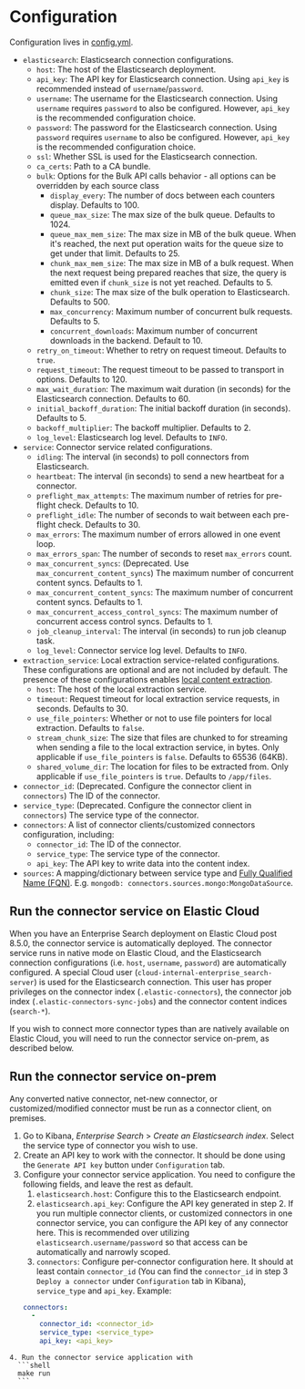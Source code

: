 # Configuration

Configuration lives in [config.yml](../config.yml).

- `elasticsearch`: Elasticsearch connection configurations.
  - `host`: The host of the Elasticsearch deployment.
  - `api_key`: The API key for Elasticsearch connection. Using `api_key` is recommended instead of `username`/`password`.
  - `username`: The username for the Elasticsearch connection. Using `username` requires `password` to also be configured. However, `api_key` is the recommended configuration choice.
  - `password`: The password for the Elasticsearch connection. Using `password` requires `username` to also be configured. However, `api_key` is the recommended configuration choice.
  - `ssl`: Whether SSL is used for the Elasticsearch connection.
  - `ca_certs`: Path to a CA bundle.
  - `bulk`: Options for the Bulk API calls behavior - all options can be
    overridden by each source class
    - `display_every`: The number of docs between each counters display. Defaults to 100.
    - `queue_max_size`: The max size of the bulk queue. Defaults to 1024.
    - `queue_max_mem_size`: The max size in MB of the bulk queue. When it's reached, the next put
       operation waits for the queue size to get under that limit. Defaults to 25.
    - `chunk_max_mem_size`: The max size in MB of a bulk request. When the next request being
       prepared reaches that size, the query is emitted even if `chunk_size` is not yet reached. Defaults to 5.
    - `chunk_size`: The max size of the bulk operation to Elasticsearch. Defaults to 500.
    - `max_concurrency`: Maximum number of concurrent bulk requests. Defaults to 5.
    - `concurrent_downloads`: Maximum number of concurrent downloads in the backend. Default to 10.
  - `retry_on_timeout`: Whether to retry on request timeout. Defaults to `true`.
  - `request_timeout`: The request timeout to be passed to transport in options. Defaults to 120.
  - `max_wait_duration`: The maximum wait duration (in seconds) for the Elasticsearch connection. Defaults to 60.
  - `initial_backoff_duration`: The initial backoff duration (in seconds). Defaults to 5.
  - `backoff_multiplier`: The backoff multiplier. Defaults to 2.
  - `log_level`: Elasticsearch log level. Defaults to `INFO`.
- `service`: Connector service related configurations.
  - `idling`: The interval (in seconds) to poll connectors from Elasticsearch.
  - `heartbeat`: The interval (in seconds) to send a new heartbeat for a connector.
  - `preflight_max_attempts`: The maximum number of retries for pre-flight check. Defaults to 10.
  - `preflight_idle`: The number of seconds to wait between each pre-flight check. Defaults to 30.
  - `max_errors`: The maximum number of errors allowed in one event loop.
  - `max_errors_span`: The number of seconds to reset `max_errors` count.
  - `max_concurrent_syncs`: (Deprecated. Use `max_concurrent_content_syncs`) The maximum number of concurrent content syncs. Defaults to 1. 
  - `max_concurrent_content_syncs`: The maximum number of concurrent content syncs. Defaults to 1.
  - `max_concurrent_access_control_syncs`: The maximum number of concurrent access control syncs. Defaults to 1.
  - `job_cleanup_interval`: The interval (in seconds) to run job cleanup task.
  - `log_level`: Connector service log level. Defaults to `INFO`.
- `extraction_service`: Local extraction service-related configurations. These configurations are optional and are not included by default. The presence of these configurations enables [local content extraction](https://www.elastic.co/guide/en/enterprise-search/current/connectors-content-extraction.html#connectors-content-extraction-local).
  - `host`: The host of the local extraction service.
  - `timeout`: Request timeout for local extraction service requests, in seconds. Defaults to 30.
  - `use_file_pointers`: Whether or not to use file pointers for local extraction. Defaults to `false`.
  - `stream_chunk_size`: The size that files are chunked to for streaming when sending a file to the local extraction service, in bytes. Only applicable if `use_file_pointers` is `false`. Defaults to 65536 (64KB).
  - `shared_volume_dir`: The location for files to be extracted from. Only applicable if `use_file_pointers` is `true`. Defaults to `/app/files`.
- `connector_id`: (Deprecated. Configure the connector client in `connectors`) The ID of the connector.
- `service_type`: (Deprecated. Configure the connector client in `connectors`) The service type of the connector.
- `connectors`: A list of connector clients/customized connectors configuration, including:
  - `connector_id`: The ID of the connector.
  - `service_type`: The service type of the connector.
  - `api_key`: The API key to write data into the content index.
- `sources`: A mapping/dictionary between service type and [Fully Qualified Name
(FQN)](https://en.wikipedia.org/wiki/Fully_qualified_name). E.g. `mongodb: connectors.sources.mongo:MongoDataSource`.

## Run the connector service on Elastic Cloud

When you have an Enterprise Search deployment on Elastic Cloud post 8.5.0, the connector service is automatically deployed.
The connector service runs in native mode on Elastic Cloud, and the Elasticsearch connection configurations (i.e. `host`, `username`, `password`) are automatically configured.
A special Cloud user (`cloud-internal-enterprise_search-server`) is used for the Elasticsearch connection.
This user has proper privileges on the connector index (`.elastic-connectors`), the connector job index (`.elastic-connectors-sync-jobs`) and the connector content indices (`search-*`).

If you wish to connect more connector types than are natively available on Elastic Cloud, you will need to run the connector service on-prem, as described below.

## Run the connector service on-prem

Any converted native connector, net-new connector, or customized/modified connector must be run as a connector client, on premises.  

1. Go to Kibana, _Enterprise Search_ > _Create an Elasticsearch index_. Select the service type of connector you wish to use.
2. Create an API key to work with the connector. It should be done using the `Generate API key` button under `Configuration` tab.
3. Configure your connector service application. You need to configure the following fields, and leave the rest as default.
   1. `elasticsearch.host`: Configure this to the Elasticsearch endpoint.
   2. `elasticsearch.api_key`: Configure the API key generated in step 2. If you run multiple connector clients, or customized connectors in one connector service, you can configure the API key of any connector here. This is recommended over utilizing `elasticsearch.username/password` so that access can be automatically and narrowly scoped.
   3. `connectors`: Configure per-connector configuration here. It should at least contain `connector_id` (You can find the `connector_id` in step 3 `Deploy a connector` under `Configuration` tab in Kibana), `service_type` and `api_key`. Example:
   ```yaml
   connectors:
     -
       connector_id: <connector_id>
       service_type: <service_type>
       api_key: <api_key>
  ```
4. Run the connector service application with
    ```shell
    make run
    ```
